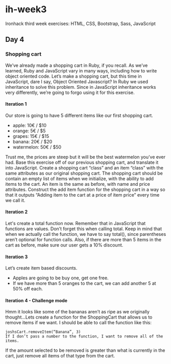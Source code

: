 # ih-week3
Ironhack third week exercises: HTML, CSS, Bootstrap, Sass, JavaScript

## Day 4
### Shopping cart
We’ve already made a shopping cart in Ruby, if you recall. As we’ve learned, Ruby and JavaScript vary in many ways, including how to write object oriented code. Let’s make a shopping cart, but this time in JavaScript, dare I say, Object Oriented Javascript?
In Ruby we used inheritance to solve this problem. Since in JavaScript inheritance works very differently, we’re going to forgo using it for this exercise.
#### Iteration 1
Our store is going to have 5 different items like our first shopping cart.
* apple: 10€ / $10
* orange: 5€ / $5
* grapes: 15€ / $15
* banana: 20€ / $20
* watermelon: 50€ / $50

Trust me, the prices are steep but it will be the best watermelon you’ve ever had. Base this exercise off of our previous shopping cart, and translate it into JavaScript.
Create a shopping cart “class” and an item “class” with the same attributes as our original shopping cart. The shopping cart should be contain an empty list of items when we initialize, with the ability to add items to the cart. An item is the same as before, with name and price attributes. Construct the add item function for the shopping cart in a way so that it outputs “Adding item to the cart at a price of item price” every time we call it.

#### Iteration 2
Let's create a total function now. Remember that in JavaScript that functions are values. Don’t forget this when calling total. Keep in mind that when we actually call the function, we have to say total(), since parentheses aren’t optional for function calls.
Also, if there are more than 5 items in the cart as before, make sure our user gets a 10% discount.

#### Iteration 3
Let’s create item based discounts.
* Apples are going to be buy one, get one free.
* If we have more than 5 oranges to the cart, we can add another 5 at 50% off each.

#### Iteration 4 - Challenge mode
Hmm it looks like some of the bananas aren’t as ripe as we originally thought...Lets create a function for the ShoppingCart that allows us to remove items if we want.
I should be able to call the function like this:
```
joshsCart.removeItem(“Banana”, 3)
If I don’t pass a number to the function, I want to remove all of the items.
```
If the amount selected to be removed is greater than what is currently in the cart, just remove all items of that type from the cart.
